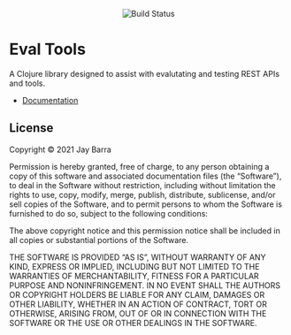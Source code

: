 <p align="center">
    <img alt="Build Status" src="https://img.shields.io/github/workflow/status/jaybarra/eval-tools/ci-test">
</p>

# Eval Tools


A Clojure library designed to assist with evalutating and testing REST
APIs and tools.

* [Documentation](https://jaybarra.github.io/eval-tools/)

## License

Copyright © 2021 Jay Barra

Permission is hereby granted, free of charge, to any person obtaining a copy of this software and associated documentation files (the “Software”), to deal in the Software without restriction, including without limitation the rights to use, copy, modify, merge, publish, distribute, sublicense, and/or sell copies of the Software, and to permit persons to whom the Software is furnished to do so, subject to the following conditions:

The above copyright notice and this permission notice shall be included in all copies or substantial portions of the Software.

THE SOFTWARE IS PROVIDED “AS IS”, WITHOUT WARRANTY OF ANY KIND, EXPRESS OR IMPLIED, INCLUDING BUT NOT LIMITED TO THE WARRANTIES OF MERCHANTABILITY, FITNESS FOR A PARTICULAR PURPOSE AND NONINFRINGEMENT. IN NO EVENT SHALL THE AUTHORS OR COPYRIGHT HOLDERS BE LIABLE FOR ANY CLAIM, DAMAGES OR OTHER LIABILITY, WHETHER IN AN ACTION OF CONTRACT, TORT OR OTHERWISE, ARISING FROM, OUT OF OR IN CONNECTION WITH THE SOFTWARE OR THE USE OR OTHER DEALINGS IN THE SOFTWARE.
